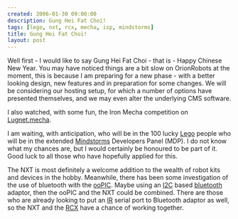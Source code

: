 ```yaml
---
created: 2006-01-30 09:00:00
description: Gung Hei Fat Choi!
tags: [lego, nxt, rcx, mecha, isp, mindstorms]
title: Gung Hei Fat Choi!
layout: post
---
```

Well first - I would like to say Gung Hei Fat Choi - that is - Happy Chinese New Year. You may have noticed things are a bit slow on OrionRobots at the moment, this is because I am preparing for a new phase - with a better looking design, new features and in preparation for some changes. We will be considering our hosting setup, for which a number of options have presented themselves, and we may even alter the underlying CMS software.

I also watched, with some fun, the Iron Mecha competition on [Lugnet.mecha](http://news.lugnet.com/build/mecha).

I am waiting, with anticipation, who will be in the 100 lucky [Lego](/wiki/lego "The best known construction toy") people who will be in the extended [Mindstorms](/wiki/mindstorms "A Robotic construction toy system from Lego") Developers Panel (MDP). I do not know what my chances are, but I would certainly be honoured to be part of it. Good luck to all those who have hopefully applied for this.

The NXT is most definitely a welcome addition to the wealth of robot kits and devices in the hobby. Meanwhile, there has been some investigation of the use of bluetooth with the [ooPIC](/wiki/oopic.html "OOPic"). Maybe using an [I2C](/wiki/i2c "Inter Integrated Circuit bus") based [bluetooth](/wiki/bluetooth "Bluetooth") adaptor, then the ooPIC and the NXT could be combined. There are those who are already looking to put an [IR](/wiki/ir "Acronym for Infra Red") serial port to Bluetooth adaptor as well, so the NXT and the [RCX](/wiki/rcx "The Lego RCX") have a chance of working together.
